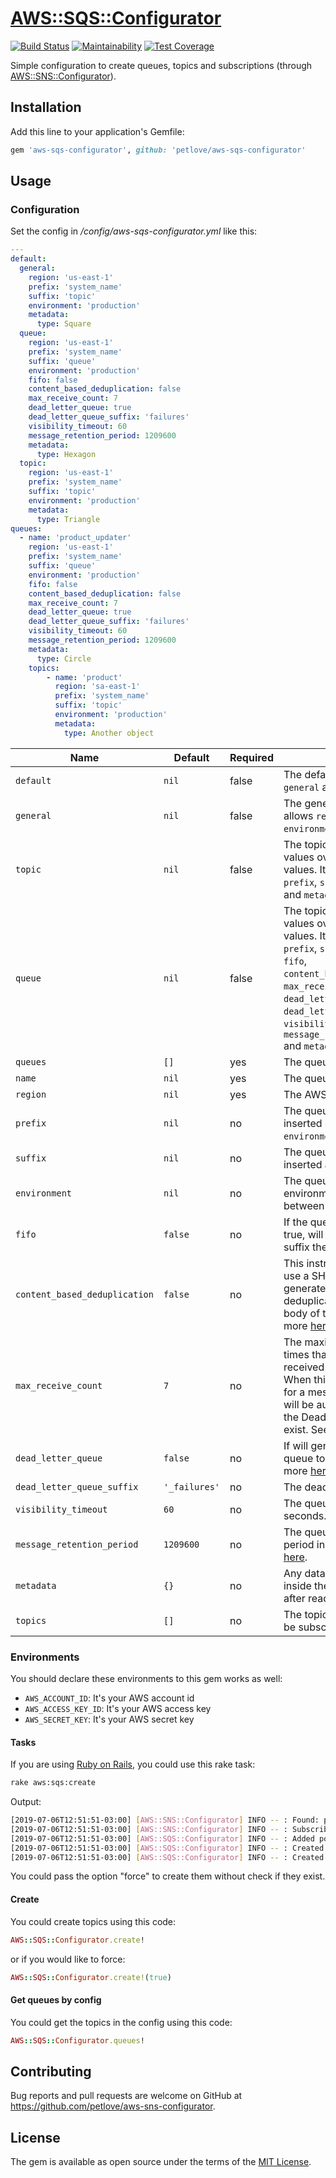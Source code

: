 # [AWS::SQS::Configurator](https://github.com/petlove/aws-sqs-configurator)

[![Build Status](https://travis-ci.org/petlove/aws-sqs-configurator.svg?branch=master)](https://travis-ci.org/petlove/aws-sns-configurator)
[![Maintainability](https://api.codeclimate.com/v1/badges/62a68418dca81785bfa3/maintainability)](https://codeclimate.com/github/petlove/aws-sqs-configurator/maintainability)
[![Test Coverage](https://api.codeclimate.com/v1/badges/62a68418dca81785bfa3/test_coverage)](https://codeclimate.com/github/petlove/aws-sqs-configurator/test_coverage)

Simple configuration to create queues, topics and subscriptions (through [AWS::SNS::Configurator](https://github.com/petlove/aws-sns-configurator)).

## Installation

Add this line to your application's Gemfile:

```ruby
gem 'aws-sqs-configurator', github: 'petlove/aws-sqs-configurator'
```

## Usage

### Configuration
Set the config in _/config/aws-sqs-configurator.yml_ like this:
```yml
---
default:
  general:
    region: 'us-east-1'
    prefix: 'system_name'
    suffix: 'topic'
    environment: 'production'
    metadata:
      type: Square
  queue:
    region: 'us-east-1'
    prefix: 'system_name'
    suffix: 'queue'
    environment: 'production'
    fifo: false
    content_based_deduplication: false
    max_receive_count: 7
    dead_letter_queue: true
    dead_letter_queue_suffix: 'failures'
    visibility_timeout: 60
    message_retention_period: 1209600
    metadata:
      type: Hexagon
  topic:
    region: 'us-east-1'
    prefix: 'system_name'
    suffix: 'topic'
    environment: 'production'
    metadata:
      type: Triangle
queues:
  - name: 'product_updater'
    region: 'us-east-1'
    prefix: 'system_name'
    suffix: 'queue'
    environment: 'production'
    fifo: false
    content_based_deduplication: false
    max_receive_count: 7
    dead_letter_queue: true
    dead_letter_queue_suffix: 'failures'
    visibility_timeout: 60
    message_retention_period: 1209600
    metadata:
      type: Circle
    topics:
        - name: 'product'
          region: 'sa-east-1'
          prefix: 'system_name'
          suffix: 'topic'
          environment: 'production'
          metadata:
            type: Another object
```
| Name | Default | Required | What's it |
|------|---------|----------|-----------|
| `default` | `nil` | false | The default values. It allows `general` and `topic`. |
| `general` | `nil` | false | The general default values. It allows `region`, `prefix`, `suffix`, `environment` and `metadata`. |
| `topic` | `nil` | false | The topic default values. The values overwrite `general` values. It allows `region`, `prefix`, `suffix`, `environment` and `metadata`. |
| `queue` | `nil` | false | The topic default values. The values overwrite `general` values. It allows `region`, `prefix`, `suffix`, `environment`, `fifo`, `content_based_deduplication`, `max_receive_count`, `dead_letter_queue`, `dead_letter_queue_suffix`, `visibility_timeout`, `message_retention_period` and `metadata`. |
| `queues` | `[]` | yes | The queues list. |
| `name` | `nil` | yes | The queue/topic name. |
| `region` | `nil` | yes | The AWS region. |
| `prefix` | `nil` | no | The queue name prefix. It's inserted before the `environment`.|
| `suffix` | `nil` | no | The queue name suffix. It's inserted after the `name`. |
| `environment` | `nil` | no | The queue/topic environment. It's inserted between `prefix` and `name`. |
| `fifo` | `false` | no | If the queue is a fifo queue. If true, will be added after the suffix the value `'.fifo'`. |
| `content_based_deduplication` | `false` | no | This instructs Amazon SQS to use a SHA-256 hash to generate the message deduplication ID using the body of the message. See more [here](https://docs.aws.amazon.com/AWSSimpleQueueService/latest/SQSDeveloperGuide/FIFO-queues.html#FIFO-queues-exactly-once-processing) |
| `max_receive_count` | `7` | no | The maximum number of times that a message can be received by consumers. When this value is exceeded for a message the message will be automatically sent to the Dead Letter Queue if that exist. See more [here](https://aws.amazon.com/blogs/aws/amazon-sqs-new-dead-letter-queue/).|
| `dead_letter_queue` | `false` | no | If will generate a dead letter queue to hold failures. See more [here](https://aws.amazon.com/blogs/aws/amazon-sqs-new-dead-letter-queue/).|
| `dead_letter_queue_suffix` | `'_failures'` | no | The dead letter queue suffix. |
| `visibility_timeout` | `60` | no | The queue visibility timeout in seconds. See more [here](https://docs.aws.amazon.com/AWSSimpleQueueService/latest/SQSDeveloperGuide/sqs-visibility-timeout.html).|
| `message_retention_period` | `1209600` | no | The queue message retention period in seconds. See more [here](https://docs.aws.amazon.com/AWSSimpleQueueService/latest/SQSDeveloperGuide/sqs-basic-architecture.html).|
| `metadata` | `{}` | no | Any data that you want put inside the queue to identify it after read the config. |
| `topics` | `[]` | no | The topics that the queue will be subscribed. |

### Environments

You should declare these environments to this gem works as well:
* `AWS_ACCOUNT_ID`: It's your AWS account id
* `AWS_ACCESS_KEY_ID`: It's your AWS access key
* `AWS_SECRET_KEY`: It's your AWS secret key

#### Tasks

If you are using [Ruby on Rails](https://github.com/rails/rails), you could use this rake task:
```bash
rake aws:sqs:create
```

Output:
```bash
[2019-07-06T12:51:51-03:00] [AWS::SNS::Configurator] INFO -- : Found: product - sa-east-1
[2019-07-06T12:51:51-03:00] [AWS::SNS::Configurator] INFO -- : Subscribed: arn:aws:sqs:sa-east-1:381158256258:system_name_production_product_updater_9_queue -> product - sa-east-1
[2019-07-06T12:51:51-03:00] [AWS::SQS::Configurator] INFO -- : Added policy: ["subscription_in_product"]
[2019-07-06T12:51:51-03:00] [AWS::SQS::Configurator] INFO -- : Created: system_name_production_product_updater_9_queue - sa-east-1
[2019-07-06T12:51:51-03:00] [AWS::SQS::Configurator] INFO -- : Created: system_name_production_product_adjuster_9_alert - us-east-1
```

You could pass the option "force" to create them without check if they exist.

#### Create

You could create topics using this code:

```ruby
AWS::SQS::Configurator.create!
```

or if you would like to force:

```ruby
AWS::SQS::Configurator.create!(true)
```

#### Get queues by config

You could get the topics in the config using this code:
```ruby
AWS::SQS::Configurator.queues!
```

## Contributing

Bug reports and pull requests are welcome on GitHub at https://github.com/petlove/aws-sns-configurator.

## License

The gem is available as open source under the terms of the [MIT License](https://opensource.org/licenses/MIT).
